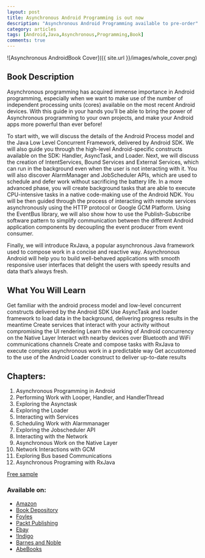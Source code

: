 ```yaml
---
layout: post
title: Asynchronous Android Programming is out now
description: "Asynchronous Android Programming available to pre-order"
category: articles
tags: [Android,Java,Asynchronous,Programming,Book]
comments: true
---
```


![Asynchronous AndroidBook Cover]({{ site.url }}/images/whole_cover.png)

## Book Description

Asynchronous programming has acquired immense importance in Android programming, especially when we want to make use of the number of independent processing units (cores) available on the most recent Android devices. With this guide in your hands you’ll be able to bring the power of Asynchronous programming to your own projects, and make your Android apps more powerful than ever before!

To start with, we will discuss the details of the Android Process model and the Java Low Level Concurrent Framework, delivered by Android SDK. We will also guide you through the high-level Android-specific constructs available on the SDK: Handler, AsyncTask, and Loader. Next, we will discuss the creation of IntentServices, Bound Services and External Services, which can run in the background even when the user is not interacting with it. You will also discover AlarmManager and JobScheduler APIs, which are used to schedule and defer work without sacrificing the battery life. In a more advanced phase, you will create background tasks that are able to execute CPU-intensive tasks in a native code-making use of the Android NDK. You will be then guided through the process of interacting with remote services asynchronously using the HTTP protocol or Google GCM Platform. Using the EventBus library, we will also show how to use the Publish-Subscribe software pattern to simplify communication between the different Android application components by decoupling the event producer from event consumer.

Finally, we will introduce RxJava, a popular asynchronous Java framework used to compose work in a concise and reactive way. Asynchronous Android will help you to build well-behaved applications with smooth responsive user interfaces that delight the users with speedy results and data that’s always fresh.


## What You Will Learn

Get familiar with the android process model and low-level concurrent constructs delivered by the Android SDK
Use AsyncTask and loader framework to load data in the background, delivering progress results in the meantime
Create services that interact with your activity without compromising the UI rendering
Learn the working of Android concurrency on the Native Layer
Interact with nearby devices over Bluetooth and WiFi communications channels
Create and compose tasks with RxJava to execute complex asynchronous work in a predictable way
Get accustomed to the use of the Android Loader construct to deliver up-to-date results

## Chapters:

1. Asynchronous Programming in Android
2. Performing Work with Looper, Handler, and HandlerThread
3. Exploring the Asynctask
4. Exploring the Loader
5. Interacting with Services
6. Scheduling Work with Alarmmanager
7. Exploring the Jobscheduler API
8. Interacting with the Network
9. Asynchronous Work on the Native Layer
10. Network Interactions with GCM
11. Exploring Bus based Communications
12. Asynchronous Programing with RxJava

[Free sample](https://www.packtpub.com/mapt/book/Application%20Development/9781785883248)

### Available on:

* [Amazon](http://amzn.to/2auAux6)
* [Book Depository](http://bit.ly/2aCkPMp)
* [Foyles](http://bit.ly/2aSg1aB)
* [Packt Publishing](http://bit.ly/2alTs8z)
* [Ebay](http://ebay.to/2b384Lw)
* [!Indigo](http://bit.ly/2aw0o5L)
* [Barnes and Noble](http://bit.ly/2atwhL8)
* [AbeBooks](http://bit.ly/2aJ804x)
